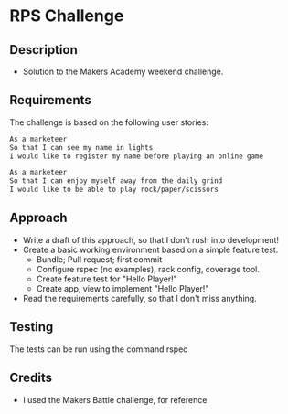 # RPS Challenge

Description
-------

* Solution to the Makers Academy weekend challenge.

Requirements
----

The challenge is based on the following user stories:

```sh
As a marketeer
So that I can see my name in lights
I would like to register my name before playing an online game

As a marketeer
So that I can enjoy myself away from the daily grind
I would like to be able to play rock/paper/scissors
```
Approach
----

* Write a draft of this approach, so that I don't rush into development!
* Create a basic working environment based on a simple feature test.
  * Bundle; Pull request; first commit
  * Configure rspec (no examples), rack config, coverage tool.
  * Create feature test for "Hello Player!"
  * Create app, view to implement "Hello Player!"
* Read the requirements carefully, so that I don't miss anything.


 Testing
---- 

The tests can be run using the command rspec

 Credits
---- 

* I used the Makers Battle challenge, for reference